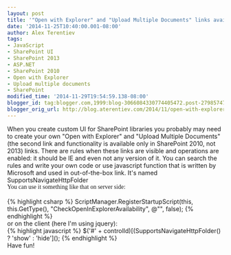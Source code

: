 ```yaml
---
layout: post
title: '"Open with Explorer" and "Upload Multiple Documents" links availability check'
date: '2014-11-25T10:40:00.001-08:00'
author: Alex Terentiev
tags:
- JavaScript
- SharePoint UI
- SharePoint 2013
- ASP.NET
- SharePoint 2010
- Open with Explorer
- Upload multiple documents
- SharePoint
modified_time: '2014-11-29T19:54:59.138-08:00'
blogger_id: tag:blogger.com,1999:blog-3066084330774405472.post-2798574779823769056
blogger_orig_url: http://blog.aterentiev.com/2014/11/open-with-explorer-availability.html
---
```


<div dir="ltr" style="text-align: left;" trbidi="on"><div dir="ltr" style="text-align: left;" trbidi="on"><div dir="ltr" style="text-align: left;" trbidi="on">When you create custom UI for SharePoint libraries you probably may need to create your own "Open with Explorer" and "Upload Multiple Documents" (the second link and functionality is available only in SharePoint 2010, not 2013) links. There are rules when these links are visible and operations are enabled: it should be IE and even not any version of it. You can search the rules and write your own code or use javascript function that is written by Microsoft and used in out-of-the-box link. It's named <span class="code">SupportsNavigateHttpFolder</span><br /><span style="font-family: Times, Times New Roman, serif;">You can use it something like that on server side:</span><br /><div class="p1"><br /></div></div></div>
<div markdown="1">
{% highlight csharp %}
ScriptManager.RegisterStartupScript(this, this.GetType(), "CheckOpenInExplorerAvailability",  
@"<script type='text/javascript'>  
var displayOpenInExp = SupportsNavigateHttpFolder() ? 'block' : 'none';   
var elOpenInExp = document.getElementById('" + controlId + @"');   
elOpenInExp.style.display = displayOpenInExp;  
</script>", false);
{% endhighlight %}
</div>
or on the client (here I'm using jquery):<br />
<div markdown="1">
{% highlight javascript %}
$('#' + controlId)[(SupportsNavigateHttpFolder() ? 'show' : 'hide']();
{% endhighlight %}
</div>
Have fun!</div>